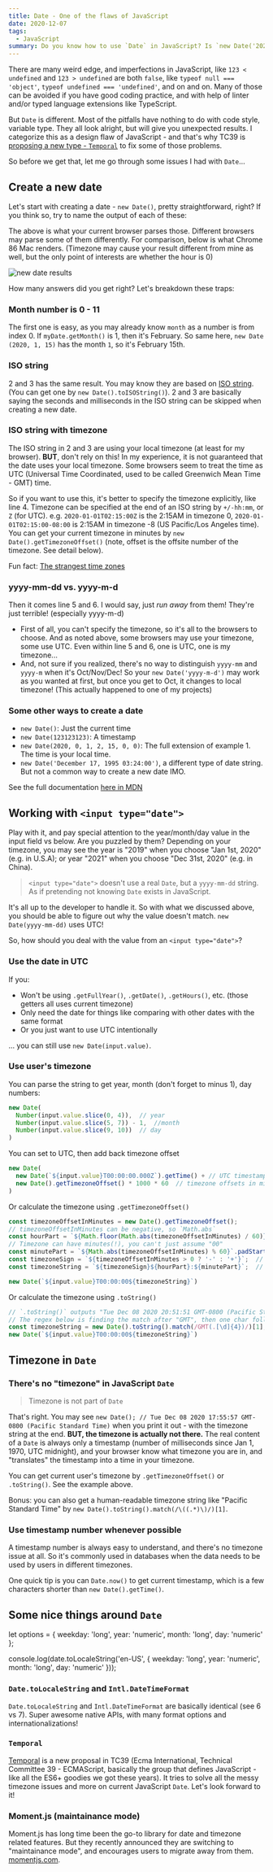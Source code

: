 ```yaml
---
title: Date - One of the flaws of JavaScript
date: 2020-12-07
tags:
  - JavaScript
summary: Do you know how to use `Date` in JavaScript? Is `new Date('2020-01-01')` the same as `new Date('2020-1-01')`? Here're the pitfalls I fell into... 
---
```


There are many weird edge, and imperfections in JavaScript, like `123 < undefined` and `123 > undefined` are both `false`, like `typeof null === 'object'`, `typeof undefined === 'undefined'`, and on and on. Many of those can be avoided if you have good coding practice, and with help of linter and/or typed language extensions like TypeScript. 

But `Date` is different. Most of the pitfalls have nothing to do with code style, variable type. They all look alright, but will give you unexpected results. I categorize this as a design flaw of JavaScript - and that's why TC39 is [proposing a new type - `Temporal`](https://tc39.es/proposal-temporal/docs/) to fix some of those problems.

So before we get that, let me go through some issues I had with `Date`...

## Create a new date

Let's start with creating a date - `new Date()`, pretty straightforward, right? If you think so, try to name the output of each of these:

<div class="_interaction-container">
  <quiz-reveal :rows="[
        {code: `new Date(2020, 1, 2)`, value: new Date(2020, 1, 2)},
        {code: `new Date('2020-01-02T00:00')`, value: new Date('2020-01-02T00:00:00')},
        {code: `new Date('2020-01-02T00:00:00.000')`, value: new Date('2020-01-02T00:00:00.000')},
        {code: `new Date('2020-01-02T00:00:00.000Z')`, value: new Date('2020-01-02T00:00:00.000Z')},
        {code: `new Date('2020-01-02')`, value: new Date('2020-01-02')},
        {code: `new Date('2020-1-2')`, value: new Date('2020-1-2')},
      ]" />
</div>

The above is what your current browser parses those. Different browsers may parse some of them differently. For comparison, below is what Chrome 86 Mac renders. (Timezone may cause your result different from mine as well, but the only point of interests are whether the hour is 0)

![new date results](../_assets/date-new.png)

How many answers did you get right? Let's breakdown these traps:

### Month number is 0 - 11

The first one is easy, as you may already know `month` as a number is from index 0. If `myDate.getMonth()` is 1, then it's February. So same here, `new Date (2020, 1, 15)` has the month `1`, so it's February 15th.

### ISO string

2 and 3 has the same result. You may know they are based on [ISO string](https://www.w3.org/TR/NOTE-datetime). (You can get one by `new Date().toISOString()`). 2 and 3 are basically saying the seconds and milliseconds in the ISO string can be skipped when creating a new date.

### ISO string with timezone

The ISO string in 2 and 3 are using your local timezone (at least for my browser). **BUT**, don't rely on this! In my experience, it is not guaranteed that the date uses your local timezone. Some browsers seem to treat the time as UTC (Universal Time Coordinated, used to be called Greenwich Mean Time - GMT) time.

So if you want to use this, it's better to specify the timezone explicitly, like line 4. Timezone can be specified at the end of an ISO string by `+/-hh:mm`, or `Z` (for UTC). e.g. `2020-01-01T02:15:00Z` is the 2:15AM in timezone 0, `2020-01-01T02:15:00-08:00` is 2:15AM in timezone -8 (US Pacific/Los Angeles time). You can get your current timezone in minutes by `new Date().getTimezoneOffset()` (note, offset is the offsite number of the timezone. See detail below).

Fun fact: [The strangest time zones](https://www.youtube.com/watch?v=J1kOkoma_hM)

### yyyy-mm-dd vs. yyyy-m-d

Then it comes line 5 and 6. I would say, just *run away* from them! They're just terrible! (especially yyyy-m-d)

- First of all, you can't specify the timezone, so it's all to the browsers to choose. And as noted above, some browsers may use your timezone, some use UTC. Even within line 5 and 6, one is UTC, one is my timezone...
- And, not sure if you realized, there's no way to distinguish `yyyy-mm` and `yyyy-m` when it's Oct/Nov/Dec! So your `new Date('yyyy-m-d')` may work as you wanted at first, but once you get to Oct, it changes to local timezone! (This actually happened to one of my projects)

### Some other ways to create a date

- `new Date()`: Just the current time
- `new Date(123123123)`: A timestamp
- `new Date(2020, 0, 1, 2, 15, 0, 0)`: The full extension of example 1. The time is your local time.
- `new Date('December 17, 1995 03:24:00')`, a different type of date string. But not a common way to create a new date IMO.

See the full documentation [here in MDN](https://developer.mozilla.org/en-US/docs/Web/JavaScript/Reference/Global_Objects/Date/Date)

## Working with `<input type="date">`

<div class="_interaction-container">
  <date-input />
</div>

Play with it, and pay special attention to the year/month/day value in the input field vs below. Are you puzzled by them? Depending on your timezone, you may see the year is "2019" when you choose "Jan 1st, 2020" (e.g. in U.S.A); or year "2021" when you choose "Dec 31st, 2020" (e.g. in China).

> `<input type="date">` doesn't use a real `Date`, but a `yyyy-mm-dd` string. As if pretending not knowing `Date` exists in JavaScript.

It's all up to the developer to handle it. So with what we discussed above, you should be able to figure out why the value doesn't match. `new Date(yyyy-mm-dd)` uses UTC!

So, how should you deal with the value from an `<input type="date">`?

### Use the date in UTC

If you:
- Won't be using `.getFullYear()`, `.getDate()`, `.getHours()`, etc. (those getters all uses current timezone)
- Only need the date for things like comparing with other dates with the same format
- Or you just want to use UTC intentionally

... you can still use `new Date(input.value)`.

### Use user's timezone

You can parse the string to get year, month (don't forget to minus 1), day numbers:

```js
new Date(
  Number(input.value.slice(0, 4)),  // year
  Number(input.value.slice(5, 7)) - 1,  //month
  Number(input.value.slice(9, 10))  // day
)
```

You can set to UTC, then add back timezone offset

```js
new Date(
  new Date(`${input.value}T00:00:00.000Z`).getTime() + // UTC timestamp of midnight the selected day
  new Date().getTimezoneOffset() * 1000 * 60  // timezone offsets in milliseconds
)
```

Or calculate the timezone using `.getTimezoneOffset()`
```js
const timezoneOffsetInMinutes = new Date().getTimezoneOffset();
// timezoneOffsetInMinutes can be negative, so `Math.abs`
const hourPart = `${Math.floor(Math.abs(timezoneOffsetInMinutes) / 60)}`.padStart(2, '0'); // "08"
// Timezone can have minutes(!), you can't just assume "00"
const minutePart = `${Math.abs(timezoneOffsetInMinutes) % 60}`.padStart(2, '0');  // "00"
const timezoneSign = `${timezoneOffsetInMinutes > 0 ? '-' : '+'}`;  // Offset is the opposite number of timezone
const timezoneString = `${timezoneSign}${hourPart}:${minutePart}`;  // -08:00

new Date(`${input.value}T00:00:00${timezoneString}`)
```

Or calculate the timezone using `.toString()`
```js
// `.toString()` outputs "Tue Dec 08 2020 20:51:51 GMT-0800 (Pacific Standard Time)"
// The regex below is finding the match after "GMT", then one char followed by 4 numbers
const timezoneString = new Date().toString().match(/GMT(.[\d]{4})/)[1];  // "-0800"
new Date(`${input.value}T00:00:00${timezoneString}`)
```

## Timezone in `Date`

### There's no "timezone" in JavaScript `Date`

> Timezone is not part of `Date`

That's right. You may see `new Date(); // Tue Dec 08 2020 17:55:57 GMT-0800 (Pacific Standard Time)` when you print it out - with the timezone string at the end. **BUT, the timezone is actually not there.** The real content of a `Date` is always only a timestamp (number of milliseconds since Jan 1, 1970, UTC midnight), and your browser know what timezone you are in, and "translates" the timestamp into a time in your timezone.

You can get current user's timezone by `.getTimezoneOffset()` or `.toString()`. See the example above.

Bonus: you can also get a human-readable timezone string like "Pacific Standard Time" by `new Date().toString().match(/\((.*)\)/)[1]`.

### Use timestamp number whenever possible

A timestamp number is always easy to understand, and there's no timezone issue at all. So it's commonly used in databases when the data needs to be used by users in different timezones.

One quick tip is you can `Date.now()` to get current timestamp, which is a few characters shorter than `new Date().getTime()`.

## Some nice things around `Date`
let options = { weekday: 'long', year: 'numeric', month: 'long', day: 'numeric' };

console.log(date.toLocaleString('en-US', { weekday: 'long', year: 'numeric', month: 'long', day: 'numeric' }));
### `Date.toLocaleString` and `Intl.DateTimeFormat`

`Date.toLocaleString` and `Intl.DateTimeFormat` are basically identical (see 6 vs 7). Super awesome native APIs, with many format options and internationalizations! 

<div class="_interaction-container">
  <quiz-reveal :rows="[
        {code: `new Date().toLocaleString()`, value: new Date().toLocaleString()},
        {code: `new Date().toLocaleDateString()`, value: new Date().toLocaleDateString()},
        {code: `new Date().toLoTimecaleString()`, value: new Date().toLocaleTimeString()},
        {code: `new Date().toLocaleString('zh-CN')`, value: new Date().toLocaleString('zh-CN')},
        {code: `new Date().toLocaleString('ko-KR')`, value: new Date().toLocaleString('ko-KR')},
        {code: `Intl.DateTimeFormat('zh-CN', {weekday: 'long', month: 'long'}).format(new Date())`, value: Intl.DateTimeFormat('zh-CN', {weekday: 'long', month: 'long'}).format(new Date())},
        {code: `new Date().toLocaleDateString('en-US', { weekday: 'long', year: 'numeric', month: 'long', day: 'numeric' })`, value: new Date().toLocaleDateString('en-US', { weekday: 'long', year: 'numeric', month: 'long', day: 'numeric' })},
        {code: `Intl.DateTimeFormat('en-US', { weekday: 'long', year: 'numeric', month: 'long', day: 'numeric' }).format(new Date())`, value: Intl.DateTimeFormat('en-US', { weekday: 'long', year: 'numeric', month: 'long', day: 'numeric' }).format(new Date())}
      ]" />
</div>

### `Temporal`

[Temporal](https://tc39.es/proposal-temporal/docs/) is a new proposal in TC39 (Ecma International, Technical Committee 39 - ECMAScript, basically the group that defines JavaScript - like all the ES6+ goodies we got these years). It tries to solve all the messy timezone issues and more on current JavaScript `Date`. Let's look forward to it!

### Moment.js (maintainance mode)

Moment.js has long time been the go-to library for date and timezone related features. But they recently announced they are switching to "maintainance mode", and encourages users to migrate away from them. [momentjs.com](https://momentjs.com/docs/#/-project-status/).
